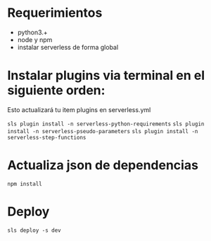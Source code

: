 # Requerimientos

- python3.+
- node y npm
- instalar serverless de forma global

# Instalar plugins via terminal en el siguiente orden:

Esto actualizará tu item plugins en serverless.yml

`sls plugin install -n serverless-python-requirements`
`sls plugin install -n serverless-pseudo-parameters`
`sls plugin install -n serverless-step-functions`


# Actualiza json de dependencias
`npm install`

# Deploy

`sls deploy -s dev`

